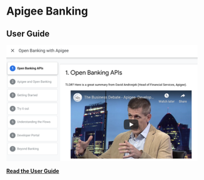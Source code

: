 # Apigee Banking

## User Guide

[![Docs](./docs-src/docs.png)](https://laughingbiscuit.github.io/apigee-reference-bank)

__[Read the User Guide](https://laughingbiscuit.github.io/apigee-reference-bank)__

